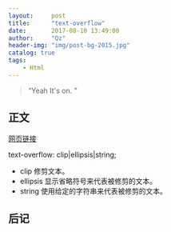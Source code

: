 ```yaml
---
layout:     post
title:      "text-overflow"
date:       2017-08-10 13:49:00
author:     "Qz"
header-img: "img/post-bg-2015.jpg"
catalog: true
tags:
    - Html
---
```


> “Yeah It's on. ”


## 正文


[网页链接](http://www.w3school.com.cn/cssref/pr_text-overflow.asp)

text-overflow: clip|ellipsis|string;
* clip	修剪文本。	
* ellipsis	显示省略符号来代表被修剪的文本。	
* string	使用给定的字符串来代表被修剪的文本。

## 后记
